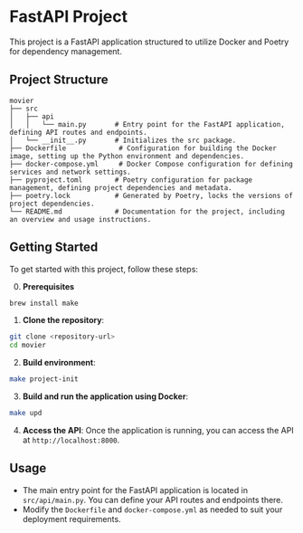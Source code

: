 # FastAPI Project

This project is a FastAPI application structured to utilize Docker and Poetry for dependency management.

## Project Structure

```
movier
├── src
│   ├── api
│   │   └── main.py       # Entry point for the FastAPI application, defining API routes and endpoints.
│   └── __init__.py       # Initializes the src package.
├── Dockerfile             # Configuration for building the Docker image, setting up the Python environment and dependencies.
├── docker-compose.yml     # Docker Compose configuration for defining services and network settings.
├── pyproject.toml        # Poetry configuration for package management, defining project dependencies and metadata.
├── poetry.lock           # Generated by Poetry, locks the versions of project dependencies.
└── README.md             # Documentation for the project, including an overview and usage instructions.
```

## Getting Started

To get started with this project, follow these steps:

0. **Prerequisites**

```bash
brew install make
```

1. **Clone the repository**:

```bash
git clone <repository-url>
cd movier
```

2. **Build environment**:

```bash
make project-init
```

3. **Build and run the application using Docker**:

```bash
make upd
```

4. **Access the API**:
   Once the application is running, you can access the API at `http://localhost:8000`.

## Usage

- The main entry point for the FastAPI application is located in `src/api/main.py`. You can define your API routes and endpoints there.
- Modify the `Dockerfile` and `docker-compose.yml` as needed to suit your deployment requirements.
